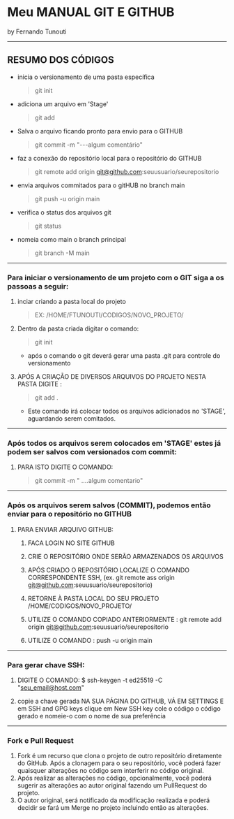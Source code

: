 # Meu MANUAL GIT E GITHUB
by Fernando Tunouti

---

RESUMO DOS CÓDIGOS
---

* inicia o versionamento de uma pasta específica
    >git init
* adiciona um arquivo em 'Stage'
    >git add
* Salva o arquivo ficando pronto para envio para o GITHUB
	> git commit -m "---algum comentário"
* faz a conexão do repositório local para o repositório do GITHUB
	>git remote add origin git@github.com:seuusuario/seurepositorio
* envia arquivos commitados para o gitHUB no branch main
	>git push -u origin main 
* verifica o status dos arquivos git
	>git status           
* nomeia como main o branch principal
	>git branch -M main

---

### Para iniciar o versionamento de um projeto com o GIT siga a os passoas a seguir:

1. inciar criando a pasta local do projeto 
	> EX: /HOME/FTUNOUTI/CODIGOS/NOVO_PROJETO/
			
1. Dentro da pasta criada digitar o comando: 
	> git init
			
	* após o comando o git deverá gerar uma pasta .git para controle do versionamento
1. APÓS A CRIAÇÃO DE DIVERSOS ARQUIVOS DO PROJETO NESTA PASTA DIGITE : 
	> git add .
			
	* Este comando irá colocar todos os arquivos adicionados no 'STAGE', aguardando serem comitados.
---

### Após todos os arquivos serem colocados em 'STAGE' estes já podem ser salvos com versionados com commit:
1. PARA ISTO DIGITE O COMANDO:
    >git commit -m " ....algum comentario"
---

### Após os arquivos serem salvos (COMMIT), podemos então enviar para o repositório no GITHUB


1. PARA ENVIAR ARQUIVO GITHUB:
	1. FACA LOGIN NO SITE GITHUB 
	1. CRIE O REPOSITÓRIO ONDE SERÃO ARMAZENADOS OS ARQUIVOS
	1. APÓS CRIADO O REPOSITÓRIO LOCALIZE O COMANDO CORRESPONDENTE SSH, (ex. git remote ass origin git@github.com:seuusuario/seurepositorio)
			
	1. RETORNE À PASTA LOCAL DO SEU PROJETO /HOME/CODIGOS/NOVO_PROJETO/
	1. UTILIZE O COMANDO COPIADO ANTERIORMENTE : 
			git remote add origin git@github.com:seuusuario/seurepositorio
			
	1. UTILIZE O COMANDO : 
			push -u origin main
----

### Para gerar chave SSH:

1. DIGITE O COMANDO:
 $ ssh-keygen -t ed25519 -C "seu_email@host.com"
 
1. copie a chave gerada
NA SUA PÁGINA DO GITHUB, VÁ EM SETTINGS E em SSH and GPG keys
clique em New SSH key
cole o código o código gerado e nomeie-o com o nome de sua preferência

---
### Fork e Pull Request
1. Fork é um recurso que clona o projeto de outro repositório diretamente do GitHub. Após a clonagem para o seu repositório, você poderá fazer quaisquer alterações no código sem interferir no código original.
2. Após realizar as alterações no código, opcionalmente, você poderá sugerir as alterações ao autor original fazendo um PullRequest do projeto.
3. O autor original, será notificado da modificação realizada e poderá decidir se fará um Merge no projeto incluindo então as alterações. 


	
